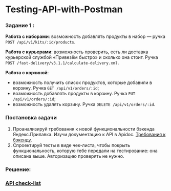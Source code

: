 # Testing-API-with-Postman

### Задание 1 :
**Работа с наборами**: возможность добавлять продукты в набор — ручка ```POST /api/v1/kits/:id/products```.

**Работа с курьерами**: возможность проверить, есть ли доставка курьерской службой «Привезём быстро» и сколько она стоит. Ручка ```POST /fast-delivery/v3.1.1/calculate-delivery.xml```. 

**Работа с корзиной**:
* возможность получить список продуктов, которые добавили в корзину. Ручка ```GET /api/v1/orders/:id```;
* возможность добавлять продукты в корзину. Ручка ```PUT /api/v1/orders/:id```;
* возможность удалять корзину. Ручка ```DELETE /api/v1/orders/:id```.

### Постановка задачи
1. Проанализируй требования к новой функциональности бэкенда Яндекс.Прилавка. Изучи документацию к API в Apidoc. [Требования к бэкенду](https://code.s3.yandex.net/qa/files/backend_requirements.pdf).
2. Спроектируй тесты в виде чек-листа, чтобы покрыть функциональность, которую тебе передали на тестирование: она описана выше. Авторизацию проверять не нужно.

### Решение:
### [API check-list](https://drive.google.com/file/d/1NoAnmTxQNccwdqd8SyUMFj6b056HZe9l/view?usp=share_link)
